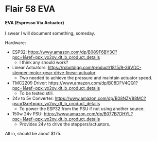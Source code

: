 # Flair 58 EVA 
#### EVA (Espresso Via Actuator)

I swear I will document something, someday. 

Hardware: 
- ESP32: https://www.amazon.com/dp/B089F6BY3C?psc=1&ref=ppx_yo2ov_dt_b_product_details
    - I think any should work? 
- Linear Actuators: https://robotdigg.com/product/1815/9-36VDC-stepper-motor-gear-drive-linear-actuator
    - Two needed to achieve the pressure and maintain actuator speed.
- TMC2209 Driver: https://www.amazon.com/dp/B08DFV4QQ1?psc=1&ref=ppx_yo2ov_dt_b_product_details
    - To be tested still. 
- 24v to 5v Converter: https://www.amazon.com/dp/B08NZV88MC?psc=1&ref=ppx_yo2ov_dt_b_product_details
    - To power the ESP32 from the PSU if not using another source.
- 150w 24v PSU: https://www.amazon.com/dp/B077B7DHYL?psc=1&ref=ppx_yo2ov_dt_b_product_details
    - Provides 24v to drive the steppers/actuators. 

All in, should be about $175. 